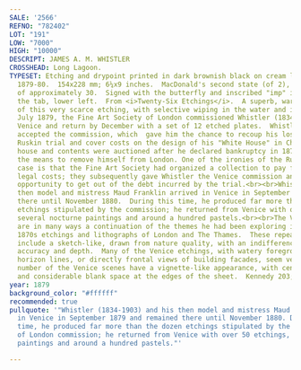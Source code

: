 ```yaml
---
SALE: '2566'
REFNO: "782402"
LOT: "191"
LOW: "7000"
HIGH: "10000"
DESCRIPT: JAMES A. M. WHISTLER
CROSSHEAD: Long Lagoon.
TYPESET: Etching and drypoint printed in dark brownish black on cream laid paper,
  1879-80.  154x228 mm; 6¼x9 inches.  MacDonald's second state (of 2), before cancellation.  Edition
  of approximately 30.  Signed with the butterfly and inscribed "imp" in pencil on
  the tab, lower left.  From <i>Twenty-Six Etchings</i>.  A superb, warm impression
  of this very scarce etching, with selective wiping in the water and inky plate edges.<br><br>In
  July 1879, the Fine Art Society of London commissioned Whistler (1834-1903) to visit
  Venice and return by December with a set of 12 etched plates.  Whistler eagerly
  accepted the commission, which  gave him the chance to recoup his losses from the
  Ruskin trial and cover costs on the design of his "White House" in Chelsea (the
  house and contents were auctioned after he declared bankruptcy in 1879) and likely  also
  the means to remove himself from London. One of the ironies of the Ruskin libel
  case is that the Fine Art Society had organized a collection to pay for Ruskin's
  legal costs; they subsequently gave Whistler the Venice commission and with it the
  opportunity to get out of the debt incurred by the trial.<br><br>Whistler and his
  then model and mistress Maud Franklin arrived in Venice in September 1879 and remained
  there until November 1880.  During this time, he produced far more than the dozen
  etchings stipulated by the commission; he returned from Venice with over 50 etchings,
  several nocturne paintings and around a hundred pastels.<br><br>The Venice etchings
  are in many ways a continuation of the themes he had been exploring in his 1860s/late
  1870s etchings and lithographs of London and The Thames.  These repeat characteristics
  include a sketch-like, drawn from nature quality, with an indifference to topographical
  accuracy and depth.  Many of the Venice etchings, with watery foregrounds and high
  horizon lines, or directly frontal views of building facades, seem very two-dimensional.  A
  number of the Venice scenes have a vignette-like appearance, with central compositions
  and considerable blank space at the edges of the sheet.  Kennedy 203; Glasgow 243.
year: 1879
background_color: "#ffffff"
recommended: true
pullquote: '"Whistler (1834-1903) and his then model and mistress Maud Franklin arrived
  in Venice in September 1879 and remained there until November 1880. During this
  time, he produced far more than the dozen etchings stipulated by the Fine Art Society
  of London commission; he returned from Venice with over 50 etchings, several nocturne
  paintings and around a hundred pastels."'

---
```

